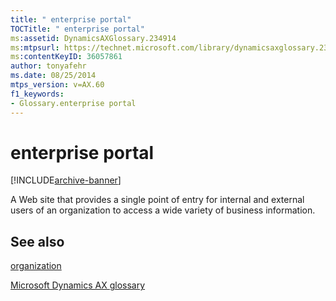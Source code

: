 ```yaml
---
title: " enterprise portal"
TOCTitle: " enterprise portal"
ms:assetid: DynamicsAXGlossary.234914
ms:mtpsurl: https://technet.microsoft.com/library/dynamicsaxglossary.234914(v=AX.60)
ms:contentKeyID: 36057861
author: tonyafehr
ms.date: 08/25/2014
mtps_version: v=AX.60
f1_keywords:
- Glossary.enterprise portal
---
```


# enterprise portal


[!INCLUDE[archive-banner](includes/archive-banner.md)]

A Web site that provides a single point of entry for internal and external users of an organization to access a wide variety of business information.

## See also

[organization](organization.md)

[Microsoft Dynamics AX glossary](glossary/microsoft-dynamics-ax-glossary.md)

  


